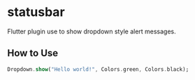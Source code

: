 # statusbar

Flutter plugin use to show dropdown style alert messages.

## How to Use

```dart
Dropdown.show("Hello world!", Colors.green, Colors.black);
```
